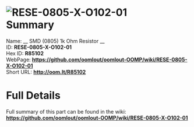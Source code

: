 
![RESE-0805-X-O102-01](https://github.com/oomlout/oomlout-OOMP/blob/master/parts/RESE-0805-X-O102-01/RESE-0805-X-O102-01_420.jpg)   
Summary
=================
  
Name: __ SMD (0805) 1k Ohm Resistor __    
ID: __RESE-0805-X-O102-01__   
Hex ID: __R85102__   
WebPage: __https://github.com/oomlout/oomlout-OOMP/wiki/RESE-0805-X-O102-01__   
Short URL: __http://oom.lt/R85102__   

Full Details
==========================
Full summary of this part can be found in the wiki:   
__https://github.com/oomlout/oomlout-OOMP/wiki/RESE-0805-X-O102-01__    

